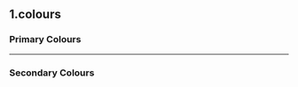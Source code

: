 ## 1.colours
### Primary Colours
<ion-colour-palette colour-name="Scooter" hex-value="#37bec6" rgb-value="55,190,198" colour-variable="scooter"></ion-colour-palette>
<ion-colour-palette colour-name="Scooter" hex-value="#37bec6" rgb-value="55,190,198" colour-variable="scooter"></ion-colour-palette>

---

### Secondary Colours
<ion-colour-palette colour-name="Scooter" hex-value="#37bec6" rgb-value="55,190,198" colour-variable="scooter"></ion-colour-palette>
<ion-colour-palette colour-name="Scooter" hex-value="#37bec6" rgb-value="55,190,198" colour-variable="scooter"></ion-colour-palette>
